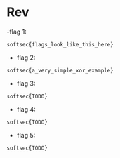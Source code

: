# Rev
-flag 1:
```
softsec{flags_look_like_this_here}
```
- flag 2:
```
softsec{a_very_simple_xor_example}
```
 - flag 3:
```
softsec{TODO}
```
 - flag 4:
```
softsec{TODO}
```
 - flag 5:   
```
softsec{TODO}
```